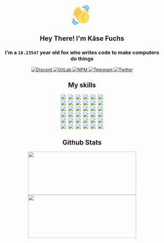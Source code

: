 <div><p align=center><img src=./resources/images/wave.gif width=64px height=64px></p><h2 align=center>Hey There! I'm Käse Fuchs</h2><h3 align=center>I'm a <code>18.23547</code> year old fox who writes code to make computers do things</h3><p align=center><a href=https://discord.com/users/507526681125322772><img alt=Discord src="https://img.shields.io/badge/Discord-5865F2?logo=discord&logoColor=white&style=flat-square#50dc9bf30e3e36b7f2f6475324535784"> </a><a href=https://gitlab.com/kasefuchs><img alt=GitLab src="https://img.shields.io/badge/GitLab-330F63?logo=gitlab&logoColor=white&style=flat-square#50dc9bf30e3e36b7f2f6475324535784"> </a><a href=https://npmjs.com/~kasefuchs><img alt=NPM src="https://img.shields.io/badge/NPM-CB3837?logo=npm&logoColor=white&style=flat-square#50dc9bf30e3e36b7f2f6475324535784"> </a><a href=https://t.me/kasefuchs><img alt=Telegram src="https://img.shields.io/badge/Telegram-2CA5E0?logo=telegram&logoColor=white&style=flat-square#50dc9bf30e3e36b7f2f6475324535784"> </a><a href=https://twitter.com/kasefuchs><img alt=Twitter src="https://img.shields.io/badge/Twitter-1DA1F2?logo=twitter&logoColor=white&style=flat-square#50dc9bf30e3e36b7f2f6475324535784"></a></p><h2 align=center>My skills</h2><p align=center><a href=https://aws.amazon.com/ ><picture><source srcset="https://skillicons.dev/icons?i=aws&theme=dark#50dc9bf30e3e36b7f2f6475324535784" media="(prefers-color-scheme: dark)"><source srcset="https://skillicons.dev/icons?i=aws&theme=light#50dc9bf30e3e36b7f2f6475324535784" media="(prefers-color-scheme: light), (prefers-color-scheme: no-preference)"><img src="https://skillicons.dev/icons?i=aws&theme=light#50dc9bf30e3e36b7f2f6475324535784"></picture></a>&nbsp;&nbsp;<a href=https://en.wikipedia.org/wiki/Bash_(Unix_shell)><picture><source srcset="https://skillicons.dev/icons?i=bash&theme=dark#50dc9bf30e3e36b7f2f6475324535784" media="(prefers-color-scheme: dark)"><source srcset="https://skillicons.dev/icons?i=bash&theme=light#50dc9bf30e3e36b7f2f6475324535784" media="(prefers-color-scheme: light), (prefers-color-scheme: no-preference)"><img src="https://skillicons.dev/icons?i=bash&theme=light#50dc9bf30e3e36b7f2f6475324535784"></picture></a>&nbsp;&nbsp;<a href=https://discord.com/developers/docs><picture><source srcset="https://skillicons.dev/icons?i=bots&theme=dark#50dc9bf30e3e36b7f2f6475324535784" media="(prefers-color-scheme: dark)"><source srcset="https://skillicons.dev/icons?i=bots&theme=light#50dc9bf30e3e36b7f2f6475324535784" media="(prefers-color-scheme: light), (prefers-color-scheme: no-preference)"><img src="https://skillicons.dev/icons?i=bots&theme=light#50dc9bf30e3e36b7f2f6475324535784"></picture></a>&nbsp;&nbsp;<a href=https://www.cloudflare.com/ ><picture><source srcset="https://skillicons.dev/icons?i=cloudflare&theme=dark#50dc9bf30e3e36b7f2f6475324535784" media="(prefers-color-scheme: dark)"><source srcset="https://skillicons.dev/icons?i=cloudflare&theme=light#50dc9bf30e3e36b7f2f6475324535784" media="(prefers-color-scheme: light), (prefers-color-scheme: no-preference)"><img src="https://skillicons.dev/icons?i=cloudflare&theme=light#50dc9bf30e3e36b7f2f6475324535784"></picture></a>&nbsp;&nbsp;<a href=https://en.wikipedia.org/wiki/CSS><picture><source srcset="https://skillicons.dev/icons?i=css&theme=dark#50dc9bf30e3e36b7f2f6475324535784" media="(prefers-color-scheme: dark)"><source srcset="https://skillicons.dev/icons?i=css&theme=light#50dc9bf30e3e36b7f2f6475324535784" media="(prefers-color-scheme: light), (prefers-color-scheme: no-preference)"><img src="https://skillicons.dev/icons?i=css&theme=light#50dc9bf30e3e36b7f2f6475324535784"></picture></a>&nbsp;&nbsp;<a href=https://www.docker.com/ ><picture><source srcset="https://skillicons.dev/icons?i=docker&theme=dark#50dc9bf30e3e36b7f2f6475324535784" media="(prefers-color-scheme: dark)"><source srcset="https://skillicons.dev/icons?i=docker&theme=light#50dc9bf30e3e36b7f2f6475324535784" media="(prefers-color-scheme: light), (prefers-color-scheme: no-preference)"><img src="https://skillicons.dev/icons?i=docker&theme=light#50dc9bf30e3e36b7f2f6475324535784"></picture></a><br><a href=https://www.electronjs.org/ ><picture><source srcset="https://skillicons.dev/icons?i=electron&theme=dark#50dc9bf30e3e36b7f2f6475324535784" media="(prefers-color-scheme: dark)"><source srcset="https://skillicons.dev/icons?i=electron&theme=light#50dc9bf30e3e36b7f2f6475324535784" media="(prefers-color-scheme: light), (prefers-color-scheme: no-preference)"><img src="https://skillicons.dev/icons?i=electron&theme=light#50dc9bf30e3e36b7f2f6475324535784"></picture></a>&nbsp;&nbsp;<a href=https://expressjs.com/ ><picture><source srcset="https://skillicons.dev/icons?i=express&theme=dark#50dc9bf30e3e36b7f2f6475324535784" media="(prefers-color-scheme: dark)"><source srcset="https://skillicons.dev/icons?i=express&theme=light#50dc9bf30e3e36b7f2f6475324535784" media="(prefers-color-scheme: light), (prefers-color-scheme: no-preference)"><img src="https://skillicons.dev/icons?i=express&theme=light#50dc9bf30e3e36b7f2f6475324535784"></picture></a>&nbsp;&nbsp;<a href=https://www.figma.com/ ><picture><source srcset="https://skillicons.dev/icons?i=figma&theme=dark#50dc9bf30e3e36b7f2f6475324535784" media="(prefers-color-scheme: dark)"><source srcset="https://skillicons.dev/icons?i=figma&theme=light#50dc9bf30e3e36b7f2f6475324535784" media="(prefers-color-scheme: light), (prefers-color-scheme: no-preference)"><img src="https://skillicons.dev/icons?i=figma&theme=light#50dc9bf30e3e36b7f2f6475324535784"></picture></a>&nbsp;&nbsp;<a href=https://firebase.google.com/ ><picture><source srcset="https://skillicons.dev/icons?i=firebase&theme=dark#50dc9bf30e3e36b7f2f6475324535784" media="(prefers-color-scheme: dark)"><source srcset="https://skillicons.dev/icons?i=firebase&theme=light#50dc9bf30e3e36b7f2f6475324535784" media="(prefers-color-scheme: light), (prefers-color-scheme: no-preference)"><img src="https://skillicons.dev/icons?i=firebase&theme=light#50dc9bf30e3e36b7f2f6475324535784"></picture></a>&nbsp;&nbsp;<a href=https://flask.palletsprojects.com/ ><picture><source srcset="https://skillicons.dev/icons?i=flask&theme=dark#50dc9bf30e3e36b7f2f6475324535784" media="(prefers-color-scheme: dark)"><source srcset="https://skillicons.dev/icons?i=flask&theme=light#50dc9bf30e3e36b7f2f6475324535784" media="(prefers-color-scheme: light), (prefers-color-scheme: no-preference)"><img src="https://skillicons.dev/icons?i=flask&theme=light#50dc9bf30e3e36b7f2f6475324535784"></picture></a>&nbsp;&nbsp;<a href=https://cloud.google.com/ ><picture><source srcset="https://skillicons.dev/icons?i=gcp&theme=dark#50dc9bf30e3e36b7f2f6475324535784" media="(prefers-color-scheme: dark)"><source srcset="https://skillicons.dev/icons?i=gcp&theme=light#50dc9bf30e3e36b7f2f6475324535784" media="(prefers-color-scheme: light), (prefers-color-scheme: no-preference)"><img src="https://skillicons.dev/icons?i=gcp&theme=light#50dc9bf30e3e36b7f2f6475324535784"></picture></a><br><a href=https://git-scm.com/ ><picture><source srcset="https://skillicons.dev/icons?i=git&theme=dark#50dc9bf30e3e36b7f2f6475324535784" media="(prefers-color-scheme: dark)"><source srcset="https://skillicons.dev/icons?i=git&theme=light#50dc9bf30e3e36b7f2f6475324535784" media="(prefers-color-scheme: light), (prefers-color-scheme: no-preference)"><img src="https://skillicons.dev/icons?i=git&theme=light#50dc9bf30e3e36b7f2f6475324535784"></picture></a>&nbsp;&nbsp;<a href=https://github.com/ ><picture><source srcset="https://skillicons.dev/icons?i=github&theme=dark#50dc9bf30e3e36b7f2f6475324535784" media="(prefers-color-scheme: dark)"><source srcset="https://skillicons.dev/icons?i=github&theme=light#50dc9bf30e3e36b7f2f6475324535784" media="(prefers-color-scheme: light), (prefers-color-scheme: no-preference)"><img src="https://skillicons.dev/icons?i=github&theme=light#50dc9bf30e3e36b7f2f6475324535784"></picture></a>&nbsp;&nbsp;<a href=https://gitlab.com/ ><picture><source srcset="https://skillicons.dev/icons?i=gitlab&theme=dark#50dc9bf30e3e36b7f2f6475324535784" media="(prefers-color-scheme: dark)"><source srcset="https://skillicons.dev/icons?i=gitlab&theme=light#50dc9bf30e3e36b7f2f6475324535784" media="(prefers-color-scheme: light), (prefers-color-scheme: no-preference)"><img src="https://skillicons.dev/icons?i=gitlab&theme=light#50dc9bf30e3e36b7f2f6475324535784"></picture></a>&nbsp;&nbsp;<a href=https://www.heroku.com/ ><picture><source srcset="https://skillicons.dev/icons?i=heroku&theme=dark#50dc9bf30e3e36b7f2f6475324535784" media="(prefers-color-scheme: dark)"><source srcset="https://skillicons.dev/icons?i=heroku&theme=light#50dc9bf30e3e36b7f2f6475324535784" media="(prefers-color-scheme: light), (prefers-color-scheme: no-preference)"><img src="https://skillicons.dev/icons?i=heroku&theme=light#50dc9bf30e3e36b7f2f6475324535784"></picture></a>&nbsp;&nbsp;<a href=https://en.wikipedia.org/wiki/HTML><picture><source srcset="https://skillicons.dev/icons?i=html&theme=dark#50dc9bf30e3e36b7f2f6475324535784" media="(prefers-color-scheme: dark)"><source srcset="https://skillicons.dev/icons?i=html&theme=light#50dc9bf30e3e36b7f2f6475324535784" media="(prefers-color-scheme: light), (prefers-color-scheme: no-preference)"><img src="https://skillicons.dev/icons?i=html&theme=light#50dc9bf30e3e36b7f2f6475324535784"></picture></a>&nbsp;&nbsp;<a href=https://en.wikipedia.org/wiki/JavaScript><picture><source srcset="https://skillicons.dev/icons?i=js&theme=dark#50dc9bf30e3e36b7f2f6475324535784" media="(prefers-color-scheme: dark)"><source srcset="https://skillicons.dev/icons?i=js&theme=light#50dc9bf30e3e36b7f2f6475324535784" media="(prefers-color-scheme: light), (prefers-color-scheme: no-preference)"><img src="https://skillicons.dev/icons?i=js&theme=light#50dc9bf30e3e36b7f2f6475324535784"></picture></a><br><a href=https://en.wikipedia.org/wiki/Linux><picture><source srcset="https://skillicons.dev/icons?i=linux&theme=dark#50dc9bf30e3e36b7f2f6475324535784" media="(prefers-color-scheme: dark)"><source srcset="https://skillicons.dev/icons?i=linux&theme=light#50dc9bf30e3e36b7f2f6475324535784" media="(prefers-color-scheme: light), (prefers-color-scheme: no-preference)"><img src="https://skillicons.dev/icons?i=linux&theme=light#50dc9bf30e3e36b7f2f6475324535784"></picture></a>&nbsp;&nbsp;<a href=https://mui.com/ ><picture><source srcset="https://skillicons.dev/icons?i=materialui&theme=dark#50dc9bf30e3e36b7f2f6475324535784" media="(prefers-color-scheme: dark)"><source srcset="https://skillicons.dev/icons?i=materialui&theme=light#50dc9bf30e3e36b7f2f6475324535784" media="(prefers-color-scheme: light), (prefers-color-scheme: no-preference)"><img src="https://skillicons.dev/icons?i=materialui&theme=light#50dc9bf30e3e36b7f2f6475324535784"></picture></a>&nbsp;&nbsp;<a href=https://en.wikipedia.org/wiki/Markdown><picture><source srcset="https://skillicons.dev/icons?i=md&theme=dark#50dc9bf30e3e36b7f2f6475324535784" media="(prefers-color-scheme: dark)"><source srcset="https://skillicons.dev/icons?i=md&theme=light#50dc9bf30e3e36b7f2f6475324535784" media="(prefers-color-scheme: light), (prefers-color-scheme: no-preference)"><img src="https://skillicons.dev/icons?i=md&theme=light#50dc9bf30e3e36b7f2f6475324535784"></picture></a>&nbsp;&nbsp;<a href=https://www.mongodb.com/ ><picture><source srcset="https://skillicons.dev/icons?i=mongodb&theme=dark#50dc9bf30e3e36b7f2f6475324535784" media="(prefers-color-scheme: dark)"><source srcset="https://skillicons.dev/icons?i=mongodb&theme=light#50dc9bf30e3e36b7f2f6475324535784" media="(prefers-color-scheme: light), (prefers-color-scheme: no-preference)"><img src="https://skillicons.dev/icons?i=mongodb&theme=light#50dc9bf30e3e36b7f2f6475324535784"></picture></a>&nbsp;&nbsp;<a href=https://www.mysql.com/ ><picture><source srcset="https://skillicons.dev/icons?i=mysql&theme=dark#50dc9bf30e3e36b7f2f6475324535784" media="(prefers-color-scheme: dark)"><source srcset="https://skillicons.dev/icons?i=mysql&theme=light#50dc9bf30e3e36b7f2f6475324535784" media="(prefers-color-scheme: light), (prefers-color-scheme: no-preference)"><img src="https://skillicons.dev/icons?i=mysql&theme=light#50dc9bf30e3e36b7f2f6475324535784"></picture></a>&nbsp;&nbsp;<a href=https://nextjs.org/ ><picture><source srcset="https://skillicons.dev/icons?i=nextjs&theme=dark#50dc9bf30e3e36b7f2f6475324535784" media="(prefers-color-scheme: dark)"><source srcset="https://skillicons.dev/icons?i=nextjs&theme=light#50dc9bf30e3e36b7f2f6475324535784" media="(prefers-color-scheme: light), (prefers-color-scheme: no-preference)"><img src="https://skillicons.dev/icons?i=nextjs&theme=light#50dc9bf30e3e36b7f2f6475324535784"></picture></a><br><a href=https://nodejs.org/en/ ><picture><source srcset="https://skillicons.dev/icons?i=nodejs&theme=dark#50dc9bf30e3e36b7f2f6475324535784" media="(prefers-color-scheme: dark)"><source srcset="https://skillicons.dev/icons?i=nodejs&theme=light#50dc9bf30e3e36b7f2f6475324535784" media="(prefers-color-scheme: light), (prefers-color-scheme: no-preference)"><img src="https://skillicons.dev/icons?i=nodejs&theme=light#50dc9bf30e3e36b7f2f6475324535784"></picture></a>&nbsp;&nbsp;<a href=https://www.postgresql.org/ ><picture><source srcset="https://skillicons.dev/icons?i=postgres&theme=dark#50dc9bf30e3e36b7f2f6475324535784" media="(prefers-color-scheme: dark)"><source srcset="https://skillicons.dev/icons?i=postgres&theme=light#50dc9bf30e3e36b7f2f6475324535784" media="(prefers-color-scheme: light), (prefers-color-scheme: no-preference)"><img src="https://skillicons.dev/icons?i=postgres&theme=light#50dc9bf30e3e36b7f2f6475324535784"></picture></a>&nbsp;&nbsp;<a href=https://learn.microsoft.com/en-us/powershell/ ><picture><source srcset="https://skillicons.dev/icons?i=powershell&theme=dark#50dc9bf30e3e36b7f2f6475324535784" media="(prefers-color-scheme: dark)"><source srcset="https://skillicons.dev/icons?i=powershell&theme=light#50dc9bf30e3e36b7f2f6475324535784" media="(prefers-color-scheme: light), (prefers-color-scheme: no-preference)"><img src="https://skillicons.dev/icons?i=powershell&theme=light#50dc9bf30e3e36b7f2f6475324535784"></picture></a>&nbsp;&nbsp;<a href=https://www.python.org/ ><picture><source srcset="https://skillicons.dev/icons?i=py&theme=dark#50dc9bf30e3e36b7f2f6475324535784" media="(prefers-color-scheme: dark)"><source srcset="https://skillicons.dev/icons?i=py&theme=light#50dc9bf30e3e36b7f2f6475324535784" media="(prefers-color-scheme: light), (prefers-color-scheme: no-preference)"><img src="https://skillicons.dev/icons?i=py&theme=light#50dc9bf30e3e36b7f2f6475324535784"></picture></a>&nbsp;&nbsp;<a href=https://www.raspberrypi.org/ ><picture><source srcset="https://skillicons.dev/icons?i=raspberrypi&theme=dark#50dc9bf30e3e36b7f2f6475324535784" media="(prefers-color-scheme: dark)"><source srcset="https://skillicons.dev/icons?i=raspberrypi&theme=light#50dc9bf30e3e36b7f2f6475324535784" media="(prefers-color-scheme: light), (prefers-color-scheme: no-preference)"><img src="https://skillicons.dev/icons?i=raspberrypi&theme=light#50dc9bf30e3e36b7f2f6475324535784"></picture></a>&nbsp;&nbsp;<a href=https://reactjs.org/ ><picture><source srcset="https://skillicons.dev/icons?i=react&theme=dark#50dc9bf30e3e36b7f2f6475324535784" media="(prefers-color-scheme: dark)"><source srcset="https://skillicons.dev/icons?i=react&theme=light#50dc9bf30e3e36b7f2f6475324535784" media="(prefers-color-scheme: light), (prefers-color-scheme: no-preference)"><img src="https://skillicons.dev/icons?i=react&theme=light#50dc9bf30e3e36b7f2f6475324535784"></picture></a><br><a href=https://redux.js.org/ ><picture><source srcset="https://skillicons.dev/icons?i=redux&theme=dark#50dc9bf30e3e36b7f2f6475324535784" media="(prefers-color-scheme: dark)"><source srcset="https://skillicons.dev/icons?i=redux&theme=light#50dc9bf30e3e36b7f2f6475324535784" media="(prefers-color-scheme: light), (prefers-color-scheme: no-preference)"><img src="https://skillicons.dev/icons?i=redux&theme=light#50dc9bf30e3e36b7f2f6475324535784"></picture></a>&nbsp;&nbsp;<a href=https://en.wikipedia.org/wiki/Regular_expression><picture><source srcset="https://skillicons.dev/icons?i=regex&theme=dark#50dc9bf30e3e36b7f2f6475324535784" media="(prefers-color-scheme: dark)"><source srcset="https://skillicons.dev/icons?i=regex&theme=light#50dc9bf30e3e36b7f2f6475324535784" media="(prefers-color-scheme: light), (prefers-color-scheme: no-preference)"><img src="https://skillicons.dev/icons?i=regex&theme=light#50dc9bf30e3e36b7f2f6475324535784"></picture></a>&nbsp;&nbsp;<a href=https://en.wikipedia.org/wiki/Sass_(stylesheet_language)><picture><source srcset="https://skillicons.dev/icons?i=sass&theme=dark#50dc9bf30e3e36b7f2f6475324535784" media="(prefers-color-scheme: dark)"><source srcset="https://skillicons.dev/icons?i=sass&theme=light#50dc9bf30e3e36b7f2f6475324535784" media="(prefers-color-scheme: light), (prefers-color-scheme: no-preference)"><img src="https://skillicons.dev/icons?i=sass&theme=light#50dc9bf30e3e36b7f2f6475324535784"></picture></a>&nbsp;&nbsp;<a href=https://www.typescriptlang.org/ ><picture><source srcset="https://skillicons.dev/icons?i=ts&theme=dark#50dc9bf30e3e36b7f2f6475324535784" media="(prefers-color-scheme: dark)"><source srcset="https://skillicons.dev/icons?i=ts&theme=light#50dc9bf30e3e36b7f2f6475324535784" media="(prefers-color-scheme: light), (prefers-color-scheme: no-preference)"><img src="https://skillicons.dev/icons?i=ts&theme=light#50dc9bf30e3e36b7f2f6475324535784"></picture></a>&nbsp;&nbsp;<a href=https://unity.com/ ><picture><source srcset="https://skillicons.dev/icons?i=unity&theme=dark#50dc9bf30e3e36b7f2f6475324535784" media="(prefers-color-scheme: dark)"><source srcset="https://skillicons.dev/icons?i=unity&theme=light#50dc9bf30e3e36b7f2f6475324535784" media="(prefers-color-scheme: light), (prefers-color-scheme: no-preference)"><img src="https://skillicons.dev/icons?i=unity&theme=light#50dc9bf30e3e36b7f2f6475324535784"></picture></a>&nbsp;&nbsp;<a href=https://workers.cloudflare.com/ ><picture><source srcset="https://skillicons.dev/icons?i=workers&theme=dark#50dc9bf30e3e36b7f2f6475324535784" media="(prefers-color-scheme: dark)"><source srcset="https://skillicons.dev/icons?i=workers&theme=light#50dc9bf30e3e36b7f2f6475324535784" media="(prefers-color-scheme: light), (prefers-color-scheme: no-preference)"><img src="https://skillicons.dev/icons?i=workers&theme=light#50dc9bf30e3e36b7f2f6475324535784"></picture></a><br></p><h2 align=center>Github Stats</h2><p align=center><picture><source srcset="https://github-readme-stats-kasefuchs.vercel.app/api/?count_private=true&hide_border=true&hide_rank=true&line_height=20&hide_title=true&username=Kasefuchs&theme=dark#50dc9bf30e3e36b7f2f6475324535784" media="(prefers-color-scheme: dark)"><source srcset="https://github-readme-stats-kasefuchs.vercel.app/api/?count_private=true&hide_border=true&hide_rank=true&line_height=20&hide_title=true&username=Kasefuchs&theme=light#50dc9bf30e3e36b7f2f6475324535784" media="(prefers-color-scheme: light), (prefers-color-scheme: no-preference)"><img align=middle width=350 height=140 src="https://github-readme-stats-kasefuchs.vercel.app/api/?count_private=true&hide_border=true&hide_rank=true&line_height=20&hide_title=true&username=Kasefuchs&theme=light#50dc9bf30e3e36b7f2f6475324535784"></picture><picture><source srcset="https://github-readme-stats-kasefuchs.vercel.app/api/top-langs/?count_private=true&hide_border=true&layout=compact&username=Kasefuchs&theme=dark#50dc9bf30e3e36b7f2f6475324535784" media="(prefers-color-scheme: dark)"><source srcset="https://github-readme-stats-kasefuchs.vercel.app/api/top-langs/?count_private=true&hide_border=true&layout=compact&username=Kasefuchs&theme=light#50dc9bf30e3e36b7f2f6475324535784" media="(prefers-color-scheme: light), (prefers-color-scheme: no-preference)"><img align=middle width=350 height=140 src="https://github-readme-stats-kasefuchs.vercel.app/api/top-langs/?count_private=true&hide_border=true&layout=compact&username=Kasefuchs&theme=light#50dc9bf30e3e36b7f2f6475324535784"></picture></p><img src="https://hit.yhype.me/github/profile?user_id=64592097#50dc9bf30e3e36b7f2f6475324535784" alt=""></div>